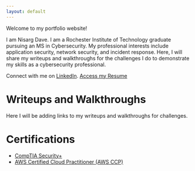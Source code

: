 ```yaml
---
layout: default
---
```


Welcome to my portfolio website!

I am Nisarg Dave. I am a Rochester Institute of Technology graduate pursuing an MS in Cybersecurity. My professional interests include application security, network security, and incident response. Here, I will share my writeups and walkthroughs for the challenges I do to demonstrate my skills as a cybersecurity professional.

Connect with me on [LinkedIn](https://www.linkedin.com/in/nisargdave7324/).
[Access my Resume](https://docs.google.com/document/d/1fKf0opZz1XZcIg2tymXtIaCDrS_91zek542ybPqB3aA/edit)

# Writeups and Walkthroughs

Here I will be adding links to my writeups and walkthroughs for challenges.

# Certifications

* [CompTIA Security+](https://www.credly.com/badges/1f024111-56ec-40d3-9e8c-2d68d93a31f4/linked_in_profile)
* [AWS Certified Cloud Practitioner (AWS CCP)](https://www.credly.com/badges/8ef9dcd9-daa8-409f-b2c0-cb8529397a17/linked_in_profile)
